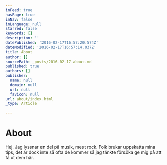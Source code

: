 ```yaml
---
inFeed: true
hasPage: true
inNav: false
inLanguage: null
starred: false
keywords: []
description: ''
datePublished: '2016-02-17T16:57:20.574Z'
dateModified: '2016-02-17T16:57:14.037Z'
title: About
author: []
sourcePath: _posts/2016-02-17-about.md
published: true
authors: []
publisher:
  name: null
  domain: null
  url: null
  favicon: null
url: about/index.html
_type: Article

---
```

# About

Hej. Jag lyssnar en del på musik, mest rock. Folk brukar uppskatta mina tips, det är dock inte så ofta de kommer så jag tänkte försöka ge mig på att få ut dem här.